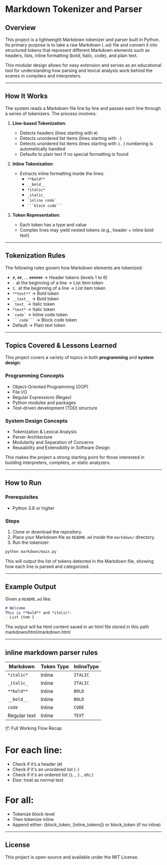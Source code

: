 # Markdown Tokenizer and Parser

## Overview

This project is a lightweight Markdown tokenizer and parser built in Python. Its primary purpose is to take a raw Markdown (`.md`) file and convert it into structured tokens that represent different Markdown elements such as headers, lists, inline formatting (bold, italic, code), and plain text.

This modular design allows for easy extension and serves as an educational tool for understanding how parsing and lexical analysis work behind the scenes in compilers and interpreters.

---

## How It Works

The system reads a Markdown file line by line and passes each line through a series of tokenizers. The process involves:

1. **Line-based Tokenization**:
   - Detects headers (lines starting with `#`)
   - Detects unordered list items (lines starting with `-`)
   - Detects unordered list items (lines starting with `1.` ) numbering is autometically handled
   - Defaults to plain text if no special formatting is found

2. **Inline Tokenization**:
   - Extracts inline formatting inside the lines:
     - `**bold**`
     - `__bold__`
     - `*italic*`
     - `_italic_`
     - `` `inline code` ``
     - `` ```block code``` ``

3. **Token Representation**:
   - Each token has a type and value
   - Complex lines may yield nested tokens (e.g., header + inline bold text)

---

## Tokenization Rules

The following rules govern how Markdown elements are tokenized:

- `#`, `##`, ... `######` → Header tokens (levels 1 to 6)
- `-` at the beginning of a line → List item token
- `1.` at the beginning of a line → List item token
- `**text**` → Bold token
- `__text__` → Bold token
-  `_text_` → Italic token
-  `*text*` → Italic token
- `` `code` `` → Inline code token
- `` ```code``` `` → Block code token
- Default → Plain text token

---

## Topics Covered & Lessons Learned

This project covers a variety of topics in both **programming** and **system design**:

### Programming Concepts
- Object-Oriented Programming (OOP)
- File I/O
- Regular Expressions (Regex)
- Python modules and packages
- Test-driven development (TDD) structure

### System Design Concepts
- Tokenization & Lexical Analysis
- Parser Architecture
- Modularity and Separation of Concerns
- Reusability and Extensibility in Software Design

This makes the project a strong starting point for those interested in building interpreters, compilers, or static analyzers.

---

## How to Run

### Prerequisites

- Python 3.8 or higher

### Steps

1. Clone or download the repository.
2. Place your Markdown file as `README.md` inside the `markdown/` directory.
3. Run the tokenizer:

```bash
python markdown/main.py
```

This will output the list of tokens detected in the Markdown file, showing how each line is parsed and categorized.

---

## Example Output

Given a `README.md` like:

```markdown
# Welcome
This is **bold** and *italic*.
- List item 1
```

The output will be html content saved in an html file stored in this path markdown/html/markdown.html

---



## inline markdown parser rules 

| Markdown     | Token Type | InlineType |
| ------------ | ---------- | ---------- |
| `*italic*`   | Inline     | `ITALIC`   |
| `_italic_`   | Inline     | `ITALIC`   |
| `**bold**`   | Inline     | `BOLD`     |
| `__bold__`   | Inline     | `BOLD`     |
| ``code``     | Inline     | `CODE`     |
| Regular text | Inline     | `TEXT`     |


📦 Full Working Flow Recap

# For each line:
- Check if it’s a header (`#`)
- Check if it's an unordered list (`-`)
- Check if it's an ordered list (`1.`, `2.`, etc.)
- Else: treat as normal text

# For all:
- Tokenize block-level
- Then tokenize inline
- Append either: 
    (block_token, [inline_tokens]) or block_token (if no inline)


---

## License

This project is open-source and available under the MIT License.

